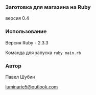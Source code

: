 ### Заготовка для магазина на Ruby
версия 0.4

### Использование
Версия Ruby - 2.3.3

Команда для запуска `ruby main.rb`

### Автор
Павел Шубин

luminarie5@outlook.com
